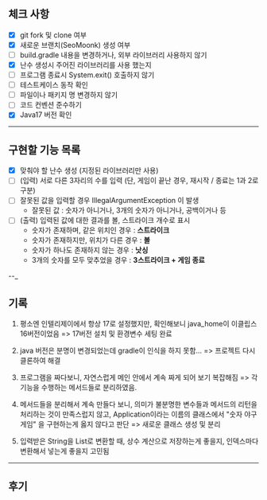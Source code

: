 ## 체크 사항
- [x] git fork 및 clone 여부
- [x] 새로운 브랜치(SeoMoonk) 생성 여부
- [ ] build.gradle 내용을 변경하거나, 외부 라이브러리 사용하지 않기
- [x] 난수 생성시 주어진 라이브러리를 사용 했는지
- [ ] 프로그램 종료시 System.exit() 호출하지 않기
- [ ] 테스트케이스 동작 확인
- [ ] 파일이나 패키지 명 변경하지 않기
- [ ] 코드 컨벤션 준수하기
- [x] Java17 버전 확인

---
## 구현할 기능 목록
- [x] 맞춰야 할 난수 생성 (지정된 라이브러리만 사용)
- [ ] (입력) 서로 다른 3자리의 수를 입력 (단, 게임이 끝난 경우, 재시작 / 종료는 1과 2로 구분)
- [ ] 잘못된 값을 입력할 경우 IllegalArgumentException 이 발생
  - 잘못된 값 : 숫자가 아니거나, 3개의 숫자가 아니거나, 공백이거나 등
- [ ] (출력) 입력된 값에 대한 결과를 볼, 스트라이크 개수로 표시
  - 숫자가 존재하며, 같은 위치인 경우 : **스트라이크**
  - 숫자가 존재하지만, 위치가 다른 경우 : **볼**
  - 숫자가 하나도 존재하지 않는 경우 : **낫싱**
  - 3개의 숫자를 모두 맞추었을 경우 : **3스트라이크 + 게임 종료**

--_
## 기록
1. 평소엔 인텔리제이에서 항상 17로 설정했지만, 확인해보니 java_home이 이클립스 16버전이었음 => 17버전 설치 및 환경변수 세팅 완료


2. java 버전은 분명이 변경되었는데 gradle이 인식을 하지 못함... => 프로젝트 다시 클론하여 해결


3. 프로그램을 짜다보니, 자연스럽게 메인 안에서 계속 짜게 되어 보기 복잡해짐 => 각 기능을 수행하는 메서드들로 분리하였음.


4. 메서드들을 분리해서 계속 만들다 보니, 의미가 불분명한 변수들과 메서드의 리턴을 처리하는 것이 만족스럽지 않고,
  Application이라는 이름의 클래스에서 "숫자 야구 게임" 을 구현하는게 옳지 않다고 판단 => 새로운 클래스 생성 및 분리


5. 입력받은 String을 List로 변환할 때, 상수 계산으로 저장하는게 좋을지, 인덱스마다 변환해서 넣는게 좋을지 고민됨

---
## 후기
